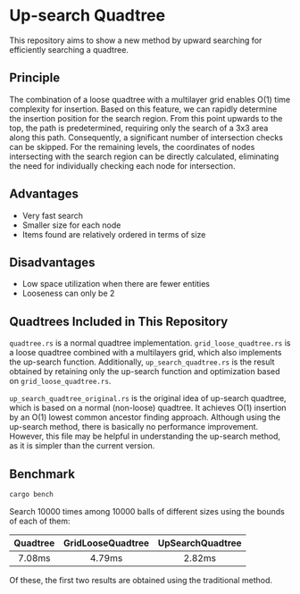 # Up-search Quadtree

This repository aims to show a new method by upward searching for efficiently searching a quadtree.

## Principle

The combination of a loose quadtree with a multilayer grid enables O(1) time complexity for insertion. Based on this feature, we can rapidly determine the insertion position for the search region. From this point upwards to the top, the path is predetermined, requiring only the search of a 3x3 area along this path. Consequently, a significant number of intersection checks can be skipped. For the remaining levels, the coordinates of nodes intersecting with the search region can be directly calculated, eliminating the need for individually checking each node for intersection.

## Advantages
- Very fast search
- Smaller size for each node
- Items found are relatively ordered in terms of size

## Disadvantages
- Low space utilization when there are fewer entities
- Looseness can only be 2

## Quadtrees Included in This Repository

`quadtree.rs` is a normal quadtree implementation. `grid_loose_quadtree.rs` is a loose quadtree combined with a multilayers grid, which also implements the up-search function. Additionally, `up_search_quadtree.rs` is the result obtained by retaining only the up-search function and optimization based on `grid_loose_quadtree.rs`. 

`up_search_quadtree_original.rs` is the original idea of up-search quadtree, which is based on a normal (non-loose) quadtree. It achieves O(1) insertion by an O(1) lowest common ancestor finding approach. Although using the up-search method, there is basically no performance improvement. However, this file may be helpful in understanding the up-search method, as it is simpler than the current version.

## Benchmark

```bash
cargo bench
```

Search 10000 times among 10000 balls of different sizes using the bounds of each of them:

| Quadtree| GridLooseQuadtree | UpSearchQuadtree |
|:-------:|:-----------------:|:----------------:|
| 7.08ms  | 4.79ms            | 2.82ms           |

Of these, the first two results are obtained using the traditional method.